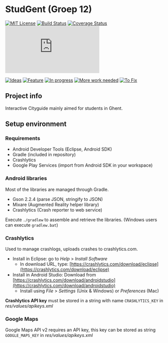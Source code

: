 # StudGent (Groep 12)

[![MIT License](http://f.cl.ly/items/3l42230F0I0s183x2j0v/mit.png)](http://ahluntang.mit-license.org/)
[![Build Status](https://travis-ci.org/studgent/android.png?branch=master)](https://travis-ci.org/studgent/android) 
[![Coverage Status](https://coveralls.io/repos/studgent/android/badge.png)](https://coveralls.io/r/studgent/android) 
[![Analytics](https://ga-beacon.appspot.com/UA-8128205-6/studgent/android/README.md)](https://github.com/studgent/backend)

[![Ideas](https://badge.waffle.io/studgent/android.png?label=Idea&title=Idea)](https://github.com/studgent/android/issues?labels=Idea) 
[![Feature](https://badge.waffle.io/studgent/android.png?label=Feature&title=Feature)](https://github.com/studgent/android/issues?labels=Feature)
[![In progress](https://badge.waffle.io/studgent/android.png?label=In+progress&title=In+progress)](https://github.com/studgent/android/issues?labels=In+progress)
[![More work needed](https://badge.waffle.io/studgent/android.png?label=More+work+needed&title=More+work+needed)](https://github.com/studgent/android/issues?labels=More+work+needed)
[![To Fix](https://badge.waffle.io/studgent/android.png?label=To+Fix&title=To+Fix)](https://github.com/studgent/android/issues?labels=To+Fix)

## Project info

Interactive Cityguide mainly aimed for students in Ghent. 

## Setup environment
### Requirements

* Android Developer Tools (Eclipse, Android SDK)
* Gradle (included in repository)
* Crashlytics
* Google Play Services (import from Android SDK in your workspace)

### Android libraries

Most of the libraries are managed through Gradle.

* Gson 2.2.4 (parse JSON, stringify to JSON)
* Mixare (Augmented Reality helper library)
* Crashlytics (Crash reporter to web service)

Execute `./gradlew` to assemble and retrieve the libraries. (Windows users can execute `gradlew.bat`)


### Crashlytics

Used to manage crashlogs, uploads crashes to crashlytics.com.

* Install in Eclipse: go to *Help* > *Install Software*
	* In download URL, type: [https://crashlytics.com/download/eclipse](https://crashlytics.com/download/eclipse)
* Install in Android Studio: Download from [https://crashlytics.com/download/androidstudio](https://crashlytics.com/download/androidstudio)
	* Install using *File* > *Settings* (Unix & Windows) or *Preferences* (Mac)

**Crashlytics API key** must be stored in a string with name `CRASHLYTICS_KEY` in *res/values/apikeys.xml*

### Google Maps

Google Maps API v2 requires an API key, this key can be stored as string `GOOGLE_MAPS_KEY` in *res/values/apikeys.xml*
